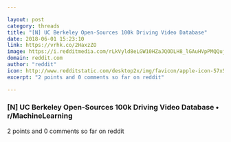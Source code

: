 ```yaml
---

layout: post
category: threads
title: "[N] UC Berkeley Open-Sources 100k Driving Video Database"
date: 2018-06-01 15:23:10
link: https://vrhk.co/2HaxzZO
image: https://i.redditmedia.com/rLkVyld8eLGW10HZaJQODLH8_lGAuHVpPMQQujBuyi8.jpg?w=320&s=e4ca769701de156cf78ededc9f98ec35
domain: reddit.com
author: "reddit"
icon: http://www.redditstatic.com/desktop2x/img/favicon/apple-icon-57x57.png
excerpt: "2 points and 0 comments so far on reddit"

---
```


### [N] UC Berkeley Open-Sources 100k Driving Video Database • r/MachineLearning

2 points and 0 comments so far on reddit